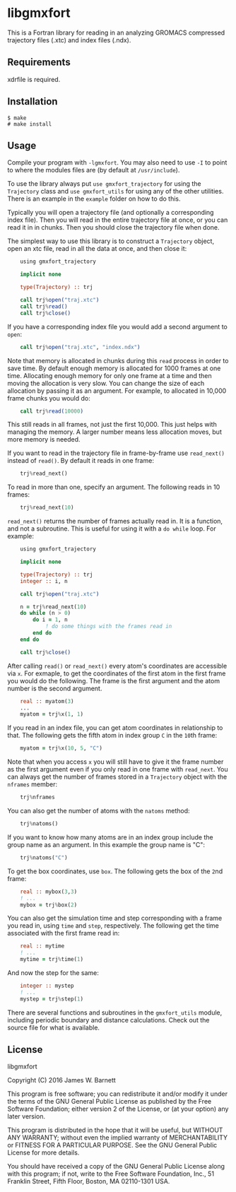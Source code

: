 # libgmxfort

This is a Fortran library for reading in an analyzing GROMACS compressed
trajectory files (.xtc) and index files (.ndx). 

## Requirements

xdrfile is required.

## Installation

    $ make
    # make install

## Usage

Compile your program with `-lgmxfort`. You may also need to use `-I` to point to
where the modules files are (by default at `/usr/include`).

To use the library always put `use gmxfort_trajectory` for using the
`Trajectory` class and `use gmxfort_utils` for using any of the other utilities.
There is an example in the `example` folder on how to do this.

Typically you will open a trajectory file (and optionally a corresponding index
file). Then you will read in the entire trajectory file at once, or you can read
it in in chunks. Then you should close the trajectory file when done.

The simplest way to use this library is to construct a `Trajectory` object, open
an xtc file, read in all the data at once, and then close it:

```fortran
    using gmxfort_trajectory

    implicit none

    type(Trajectory) :: trj

    call trj%open("traj.xtc")
    call trj%read()
    call trj%close()
```

If you have a corresponding index file you would add a second argument to
`open`:

```fortran
    call trj%open("traj.xtc", "index.ndx")
```

Note that memory is allocated in chunks during this `read` process in order to
save time. By default enough memory is allocated for 1000 frames at one time.
Allocating enough memory for only one frame at a time and then moving the
allocation is very slow. You can change the size of each allocation by passing
it as an argument. For example, to allocated in 10,000 frame chunks you would
do:

```fortran
    call trj%read(10000)
```

This still reads in all frames, not just the first 10,000. This just helps with
managing the memory. A larger number means less allocation moves, but more
memory is needed.

If you want to read in the trajectory file in frame-by-frame use `read_next()`
instead of `read()`. By default it reads in one frame:

```fortran
    trj%read_next()
```

To read in more than one, specify an argument. The following reads in 10 frames:

```fortran
    trj%read_next(10)
```

`read_next()` returns the number of frames actually read in. It is a function,
and not a subroutine. This is useful for using it with a `do while` loop. For
example:

```fortran
    using gmxfort_trajectory

    implicit none

    type(Trajectory) :: trj
    integer :: i, n

    call trj%open("traj.xtc")

    n = trj%read_next(10)
    do while (n > 0)
        do i = 1, n
            ! do some things with the frames read in
        end do
    end do

    call trj%close()
```

After calling `read()` or `read_next()` every atom's coordinates are accessible
via `x`. For exmaple, to get the coordinates of the first atom in the first
frame you would do the following. The frame is the first argument and the atom
number is the second argument. 

```fortran
    real :: myatom(3)
    ...
    myatom = trj%x(1, 1)
```

If you read in an index file, you can get atom coordinates in relationship to
that. The following gets the fifth atom in index group `C` in the `10`th frame:

```fortran
    myatom = trj%x(10, 5, "C")
```

Note that when you access `x` you will still have to give it the frame number as
the first argument even if you only read in one frame with `read_next`.
You can always get the number of frames stored in a `Trajectory`
object with the `nframes` member:

```fortran
    trj%nframes
```

You can also get the number of atoms with the `natoms` method:

```fortran
    trj%natoms()
```

If you want to know how many atoms are in an index group include the group name
as an argument. In this example the group name is "C":

```fortran
    trj%natoms("C")
```

To get the box coordinates, use `box`. The following gets the box of the `2`nd
frame:

```fortran
    real :: mybox(3,3)
    ! ...
    mybox = trj%box(2)
```

You can also get the simulation time and step corresponding with a frame you
read in, using `time` and `step`, respectively. The following get the time associated
with the first frame read in:

```fortran
    real :: mytime
    ! ...
    mytime = trj%time(1)
```

And now the step for the same:

```fortran
    integer :: mystep
    ! ...
    mystep = trj%step(1)
```

There are several functions and subroutines in the `gmxfort_utils` module,
including periodic boundary and distance calculations. Check out the source file
for what is available.

## License

libgmxfort

Copyright (C) 2016 James W. Barnett

This program is free software; you can redistribute it and/or modify it under
the terms of the GNU General Public License as published by the Free Software
Foundation; either version 2 of the License, or (at your option) any later
version.

This program is distributed in the hope that it will be useful, but WITHOUT ANY
WARRANTY; without even the implied warranty of MERCHANTABILITY or FITNESS FOR A
PARTICULAR PURPOSE. See the GNU General Public License for more details.

You should have received a copy of the GNU General Public License along with
this program; if not, write to the Free Software Foundation, Inc., 51 Franklin
Street, Fifth Floor, Boston, MA 02110-1301 USA.
